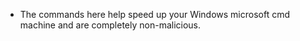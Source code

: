 - The commands here help speed up your Windows microsoft cmd machine and are completely non-malicious.
